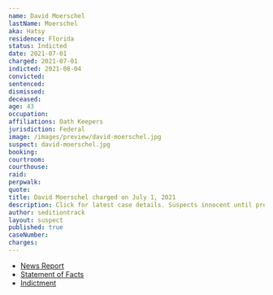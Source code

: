 ```yaml
---
name: David Moerschel
lastName: Moerschel
aka: Hatsy
residence: Florida
status: Indicted
date: 2021-07-01
charged: 2021-07-01
indicted: 2021-08-04
convicted:
sentenced:
dismissed:
deceased:
age: 43
occupation:
affiliations: Oath Keepers
jurisdiction: Federal
image: /images/preview/david-moerschel.jpg
suspect: david-moerschel.jpg
booking:
courtroom:
courthouse:
raid:
perpwalk:
quote:
title: David Moerschel charged on July 1, 2021
description: Click for latest case details. Suspects innocent until proven guilty.
author: seditiontrack
layout: suspect
published: true
caseNumber:
charges:
---
```


- [News Report](https://www.washingtonpost.com/local/legal-issues/oathkeeper-arrested-david-moerschel/2021/07/02/0f54d5aa-db5d-11eb-9bbb-37c30dcf9363_story.html)
- [Statement of Facts](https://www.justice.gov/usao-dc/case-multi-defendant/file/1408901/download)
- [Indictment](https://extremism.gwu.edu/sites/g/files/zaxdzs2191/f/Caldwell%20et%20al%20Fifth%20Superseding%20Indictment.pdf)
